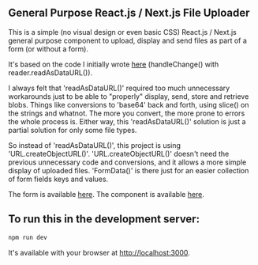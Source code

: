 ## General Purpose React.js / Next.js File Uploader

This is a simple (no visual design or even basic CSS) React.js / Next.js general purpose component to upload, display and send files as part of a form (or without a form).

It's based on the code I initially wrote [here](https://github.com/O-K-G/polykick/blob/main/client/src/components/userPosts.js) (handleChange() with reader.readAsDataURL()).

I always felt that 'readAsDataURL()' required too much unnecessary workarounds just to be able to "properly" display, send, store and retrieve blobs. Things like conversions to 'base64' back and forth, using slice() on the strings and whatnot. The more you convert, the more prone to errors the whole process is. Either way, this 'readAsDataURL()' solution is just a partial solution for only some file types.

So instead of 'readAsDataURL()', this project is using 'URL.createObjectURL()'.
'URL.createObjectURL()' doesn't need the previous unnecessary code and conversions, and it allows a more simple display of uploaded files.
'FormData()' is there just for an easier collection of form fields keys and values.

The form is available [here](https://github.com/O-K-G/react-files-upload/blob/main/pages/index.tsx).
The component is available [here](https://github.com/O-K-G/react-files-upload/blob/main/components/handleFiles.tsx).

## To run this in the development server:

```bash
npm run dev
```

It's available with your browser at [http://localhost:3000](http://localhost:3000).